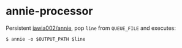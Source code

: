 # annie-processor

Persistent [iawia002/annie](https://github.com/iawia002/annie), pop `line` from `QUEUE_FILE` and executes:

```shell
$ annie -o $OUTPUT_PATH $line
```